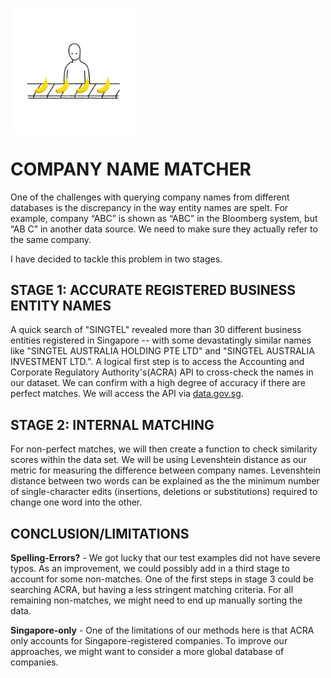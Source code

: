 <img src="./assets/sorting.gif" align="center" width="40%" margin="0" ></img> 

# COMPANY NAME MATCHER
One of the challenges with querying company names from different databases is the discrepancy in the way entity names are spelt. For example, company “ABC” is shown as “ABC” in the Bloomberg system, but “AB C” in another data source. We need to make sure they actually refer to the same company.

I have decided to tackle this problem in two stages.

## STAGE 1:  ACCURATE REGISTERED BUSINESS ENTITY NAMES
A quick search of "SINGTEL" revealed more than 30 different business entities registered in Singapore -- with some devastatingly similar names like "SINGTEL AUSTRALIA HOLDING PTE LTD" and "SINGTEL AUSTRALIA INVESTMENT LTD.". A logical first step is to access the Accounting and Corporate Regulatory Authority's(ACRA) API to cross-check the names in our dataset. We can confirm with a high degree of accuracy if there are perfect matches. We will access the API via [data.gov.sg](https://data.gov.sg/dataset/entities-with-unique-entity-number).


## STAGE 2: INTERNAL MATCHING
For non-perfect matches, we will then create a function to check similarity scores within the data set. We will be using Levenshtein distance as our metric for measuring the difference between company names. Levenshtein distance between two words can be explained as the the minimum number of single-character edits (insertions, deletions or substitutions) required to change one word into the other.


## CONCLUSION/LIMITATIONS
**Spelling-Errors?** - We got lucky that our test examples did not have severe typos. As an improvement, we could possibly add in a third stage to account for some non-matches. One of the first steps in stage 3 could be searching ACRA, but having a less stringent matching criteria. For all remaining non-matches, we might need to end up manually sorting the data.

**Singapore-only** - One of the limitations of our methods here is that ACRA only accounts for Singapore-registered companies. To improve our approaches, we might want to consider a more global database of companies.
